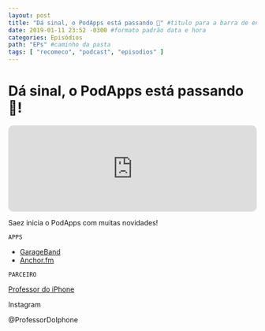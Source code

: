 ```yaml
---
layout: post
title: "Dá sinal, o PodApps está passando 🤩" #titulo para a barra de enderecos
date: 2019-01-11 23:52 -0300 #formato padrão data e hora
categories: Episódios
path: "EPs" #caminho da pasta
tags: [ "recomeco", "podcast", "episodios" ]
---
```


# Dá sinal, o PodApps está passando 🤩!

<iframe allow="autoplay *; encrypted-media *; fullscreen *; clipboard-write" frameborder="0" height="175" style="width:100%;max-width:660px;overflow:hidden;border-radius:10px;" sandbox="allow-forms allow-popups allow-same-origin allow-scripts allow-storage-access-by-user-activation allow-top-navigation-by-user-activation" src="https://embed.podcasts.apple.com/us/podcast/podapps/id1434188907?i=1000427423427&theme=auto"></iframe>

Saez inicia o PodApps com muitas novidades!

```APPS```
- [GarageBand](https://itunes.apple.com/br/app/garageband/id408709785?l=en&mt=8)
- [Anchor.fm](https://itunes.apple.com/br/app/anchor/id1056182234?l=en&mt=8)

```PARCEIRO```

[Professor do iPhone](https://www.professordoiphone.com.br)

Instagram

@ProfessorDoIphone